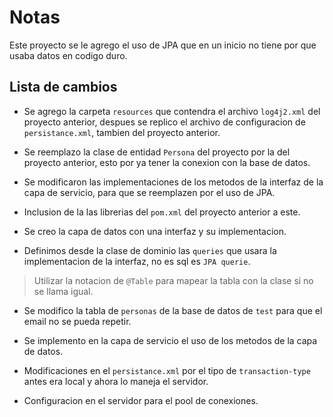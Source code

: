 # Notas

Este proyecto se le agrego el uso de JPA que en un
inicio no tiene por que usaba datos en codigo duro.

## Lista de cambios

* Se agrego la carpeta `resources` que contendra el archivo `log4j2.xml` del proyecto anterior, despues se replico el archivo de configuracion de `persistance.xml`, tambien del proyecto anterior.

* Se reemplazo la clase de entidad `Persona` del proyecto por la del proyecto anterior, esto por ya tener la conexion con la base de datos.

* Se modificaron las implementaciones de los metodos de la interfaz de la capa de servicio, para
que se reemplazen por el uso de JPA.

* Inclusion de la las librerias del `pom.xml` del proyecto anterior a este.

* Se creo la capa de datos con una interfaz y su implementacion.

* Definimos desde la clase de dominio las `queries` que usara la implementacion de la interfaz, no es sql es `JPA querie`.

> Utilizar la notacion de `@Table` para mapear la tabla con la clase si no se llama igual.

* Se modifico la tabla de `personas` de la base de datos de `test` para que el email no se pueda repetir.
* Se implemento en la capa de servicio el uso de los metodos de la capa de datos.

* Modificaciones en el `persistance.xml` por el tipo de `transaction-type` antes era local y ahora lo maneja el servidor.

* Configuracion en el servidor para el pool de conexiones.
